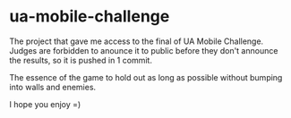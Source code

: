 # ua-mobile-challenge
The project that gave me access to the final of UA Mobile Challenge. Judges are forbidden to anounce it to public before they don't announce the results, so it is pushed in 1 commit.

The essence of the game to hold out as long as possible without bumping into walls and enemies.

I hope you enjoy =) 
